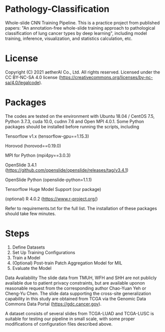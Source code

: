 # Pathology-Classification
Whole-slide CNN Training Pipeline. This is a practice project from published papers: "An annotation-free whole-slide training approach to pathological classification of lung cancer types by deep learning", including model training, inference, visualization, and statistics calculation, etc.

# License
Copyright (C) 2021 aetherAI Co., Ltd. All rights reserved. Licensed under the CC BY-NC-SA 4.0 license (https://creativecommons.org/licenses/by-nc-sa/4.0/legalcode).

# Packages
The codes are tested on the environment with Ubuntu 18.04 / CentOS 7.5, Python 3.7.3, cuda 10.0, cudnn 7.6 and Open MPI 4.0.1. Some Python packages should be installed before running the scripts, including

Tensorflow v1.x (tensorflow-gpu==1.15.3)

Horovod (horovod==0.19.0)

MPI for Python (mpi4py==3.0.3)

OpenSlide 3.4.1 (https://github.com/openslide/openslide/releases/tag/v3.4.1)

OpenSlide Python (openslide-python=1.1.1)

Tensorflow Huge Model Support (our package)

(optional) R 4.0.2 (https://www.r-project.org/)

Refer to requirements.txt for the full list. The installation of these packages should take few minutes.


# Steps
1. Define Datasets
2. Set Up Training Configurations
3. Train a Model
4. (Optional) Post-train Patch Aggregation Model for MIL
5. Evaluate the Model


Data Availability
The slide data from TMUH, WFH and SHH are not publicly available due to patient privacy constraints, but are available uponon reasonable request from the corresponding author Chao-Yuan Yeh or Cheng-Yu Chen. The slide data supporting the cross-site generalization capability in this study are obtained from TCGA via the Genomic Data Commons Data Portal (https://gdc.cancer.gov).

A dataset consists of several slides from TCGA-LUAD and TCGA-LUSC is suitable for testing our pipeline in small scale, with some proper modifications of configuration files described above.